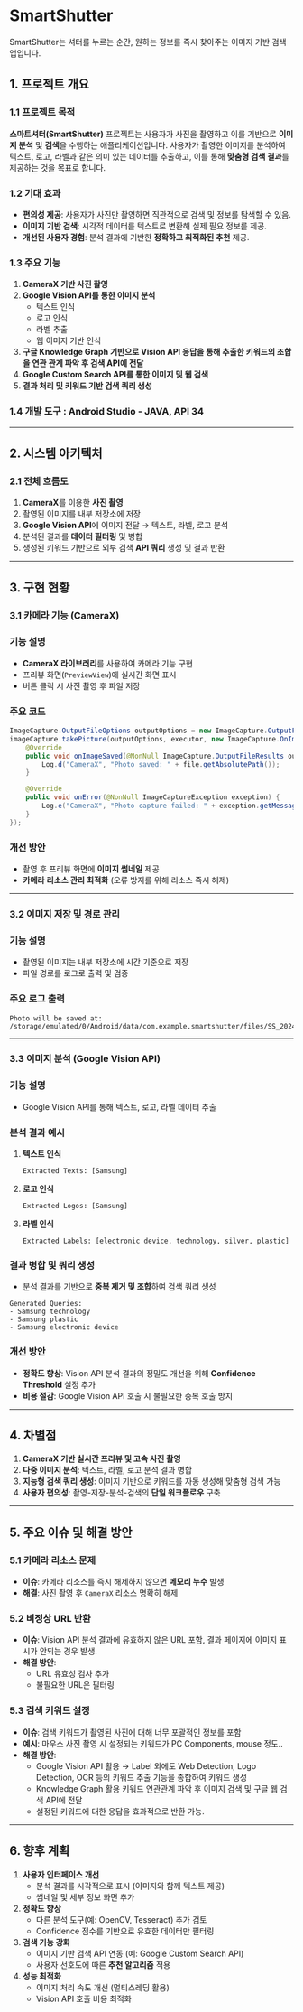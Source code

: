 # SmartShutter
SmartShutter는 셔터를 누르는 순간, 원하는 정보를 즉시 찾아주는 이미지 기반 검색 앱입니다.

## **1. 프로젝트 개요**

### **1.1 프로젝트 목적**

**스마트셔터(SmartShutter)** 프로젝트는 사용자가 사진을 촬영하고 이를 기반으로 **이미지 분석** 및 **검색**을 수행하는 애플리케이션입니다. 사용자가 촬영한 이미지를 분석하여 텍스트, 로고, 라벨과 같은 의미 있는 데이터를 추출하고, 이를 통해 **맞춤형 검색 결과**를 제공하는 것을 목표로 합니다.

### **1.2 기대 효과**

- **편의성 제공**: 사용자가 사진만 촬영하면 직관적으로 검색 및 정보를 탐색할 수 있음.
- **이미지 기반 검색**: 시각적 데이터를 텍스트로 변환해 실제 필요 정보를 제공.
- **개선된 사용자 경험**: 분석 결과에 기반한 **정확하고 최적화된 추천** 제공.

### **1.3 주요 기능**

1. **CameraX 기반 사진 촬영**
2. **Google Vision API를 통한 이미지 분석**
    - 텍스트 인식
    - 로고 인식
    - 라벨 추출
    - 웹 이미지 기반 인식
3. **구글 Knowledge Graph 기반으로 Vision API 응답을 통해 추출한 키워드의 조합을 연관 관계 파악 후 검색 API에 전달**
4. **Google Custom Search API를 통한 이미지 및 웹 검색**
5. **결과 처리 및 키워드 기반 검색 쿼리 생성**

### 1.4 개발 도구 : Android Studio - JAVA, API 34

---

## **2. 시스템 아키텍처**

### **2.1 전체 흐름도**

1. **CameraX**를 이용한 **사진 촬영**
2. 촬영된 이미지를 내부 저장소에 저장 
3. **Google Vision API**에 이미지 전달 → 텍스트, 라벨, 로고 분석
4. 분석된 결과를 **데이터 필터링** 및 병합
5. 생성된 키워드 기반으로 외부 검색 **API 쿼리** 생성 및 결과 반환
---

## **3. 구현 현황**

### **3.1 카메라 기능 (CameraX)**

### **기능 설명**

- **CameraX 라이브러리**를 사용하여 카메라 기능 구현
- 프리뷰 화면(`PreviewView`)에 실시간 화면 표시
- 버튼 클릭 시 사진 촬영 후 파일 저장

### **주요 코드**

```java
ImageCapture.OutputFileOptions outputOptions = new ImageCapture.OutputFileOptions.Builder(file).build();
imageCapture.takePicture(outputOptions, executor, new ImageCapture.OnImageSavedCallback() {
    @Override
    public void onImageSaved(@NonNull ImageCapture.OutputFileResults outputFileResults) {
        Log.d("CameraX", "Photo saved: " + file.getAbsolutePath());
    }

    @Override
    public void onError(@NonNull ImageCaptureException exception) {
        Log.e("CameraX", "Photo capture failed: " + exception.getMessage());
    }
});

```

### **개선 방안**

- 촬영 후 프리뷰 화면에 **이미지 썸네일** 제공
- **카메라 리소스 관리 최적화** (오류 방지를 위해 리소스 즉시 해제)

---

### **3.2 이미지 저장 및 경로 관리**

### **기능 설명**

- 촬영된 이미지는 내부 저장소에 시간 기준으로 저장
- 파일 경로를 로그로 출력 및 검증

### **주요 로그 출력**

```
Photo will be saved at: /storage/emulated/0/Android/data/com.example.smartshutter/files/SS_20241218_010308.jpg

```

---

### **3.3 이미지 분석 (Google Vision API)**

### **기능 설명**

- Google Vision API를 통해 텍스트, 로고, 라벨 데이터 추출

### **분석 결과 예시**

1. **텍스트 인식**
    
    ```
    Extracted Texts: [Samsung]
    
    ```
    
2. **로고 인식**
    
    ```
    Extracted Logos: [Samsung]
    
    ```
    
3. **라벨 인식**
    
    ```
    Extracted Labels: [electronic device, technology, silver, plastic]
    
    ```
    

### **결과 병합 및 쿼리 생성**

- 분석 결과를 기반으로 **중복 제거 및 조합**하여 검색 쿼리 생성

```
Generated Queries:
- Samsung technology
- Samsung plastic
- Samsung electronic device

```

### **개선 방안**

- **정확도 향상**: Vision API 분석 결과의 정밀도 개선을 위해 **Confidence Threshold** 설정 추가
- **비용 절감**: Google Vision API 호출 시 불필요한 중복 호출 방지

---

## **4. 차별점**

1. **CameraX 기반 실시간 프리뷰 및 고속 사진 촬영**
2. **다중 이미지 분석**: 텍스트, 라벨, 로고 분석 결과 병합
3. **지능형 검색 쿼리 생성**: 이미지 기반으로 키워드를 자동 생성해 맞춤형 검색 가능
4. **사용자 편의성**: 촬영-저장-분석-검색의 **단일 워크플로우** 구축

---

## **5. 주요 이슈 및 해결 방안**

### **5.1 카메라 리소스 문제**

- **이슈**: 카메라 리소스를 즉시 해제하지 않으면 **메모리 누수** 발생
- **해결**: 사진 촬영 후 `CameraX` 리소스 명확히 해제

### **5.2 비정상 URL 반환**

- **이슈**: Vision API 분석 결과에 유효하지 않은 URL 포함, 결과 페이지에 이미지 표시가 안되는 경우 발생.
- **해결 방안**:
    - URL 유효성 검사 추가
    - 불필요한 URL은 필터링
        

### 5.3 검색 키워드 설정

- **이슈**: 검색 키워드가 촬영된 사진에 대해 너무 포괄적인 정보를 포함
- **예시**: 마우스 사진 촬영 시 설정되는 키워드가 PC Components, mouse 정도..
- **해결 방안**:
    - Google Vision API 활용 → Label 외에도 Web Detection, Logo Detection, OCR 등의 키워드 추출 기능을 종합하여 키워드 생성
    - Knowledge Graph 활용 키워드 연관관계 파악 후 이미지 검색 및 구글 웹 검색 API에 전달
    - 설정된 키워드에 대한 응답을 효과적으로 반환 가능.

---

## **6. 향후 계획**

1. **사용자 인터페이스 개선**
    - 분석 결과를 시각적으로 표시 (이미지와 함께 텍스트 제공)
    - 썸네일 및 세부 정보 화면 추가
2. **정확도 향상**
    - 다른 분석 도구(예: OpenCV, Tesseract) 추가 검토
    - Confidence 점수를 기반으로 유효한 데이터만 필터링
3. **검색 기능 강화**
    - 이미지 기반 검색 API 연동 (예: Google Custom Search API)
    - 사용자 선호도에 따른 **추천 알고리즘** 적용
4. **성능 최적화**
    - 이미지 처리 속도 개선 (멀티스레딩 활용)
    - Vision API 호출 비용 최적화
